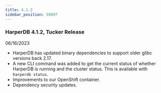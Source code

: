 ```yaml
---
title: 4.1.2
sidebar_position: 59897
---
```


### HarperDB 4.1.2, Tucker Release

06/16/2023

- HarperDB has updated binary dependencies to support older glibc versions back 2.17.
- A new CLI command was added to get the current status of whether HarperDB is running and the cluster status. This is available with `harperdb status`.
- Improvements to our OpenShift container.
- Dependency security updates.
